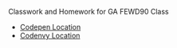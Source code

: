 Classwork and Homework for GA FEWD90 Class

<ul>
 <li><a href="http://codepen.io/jwebbstevens/pen/pbNRPX/">Codepen Location</a></li>
 <li><a href="https://codenvy.com/ws/truenorthern/justinwebbstevens.github.io">Codenvy Location</a></li>
</ul>

